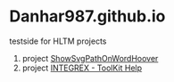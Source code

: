 # Danhar987.github.io
testside for HLTM projects

1. project [ShowSvgPathOnWordHoover](ShowSvgPathOnWordHoover/main.html)
2. project [INTEGREX - ToolKit Help](INTEGREX_-_ToolKit_Help/help_de.html)
